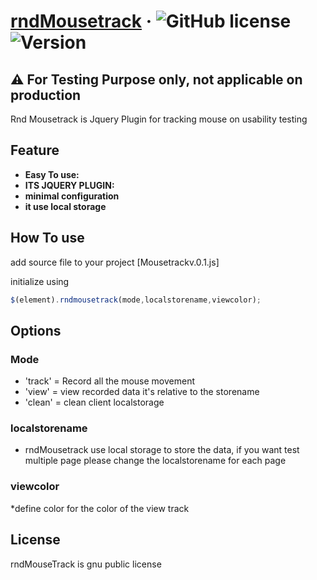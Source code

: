 # [rndMousetrack](https://randasyf.com/) &middot; ![GitHub license](https://img.shields.io/badge/License-GNU%20V.3-blue) ![Version](https://img.shields.io/badge/Version-V%200.0.1-red)

## ⚠ For Testing Purpose only, not applicable on production  ##
Rnd Mousetrack is Jquery Plugin for tracking mouse on usability testing
## Feature
* **Easy To use:**
* **ITS JQUERY PLUGIN:**
* **minimal configuration**
* **it use local storage**

## How To use 
add source file to your project [Mousetrackv.0.1.js]

initialize using 
```js
$(element).rndmousetrack(mode,localstorename,viewcolor);
```
## Options

### Mode
* 'track' = Record all the mouse movement
* 'view' = view recorded data it's relative to the storename
* 'clean' = clean client localstorage

### localstorename
* rndMousetrack use local storage to store the data, if you want test multiple page please change the localstorename for each page

### viewcolor
*define color for the color of the view track

## License
rndMouseTrack is gnu public license

